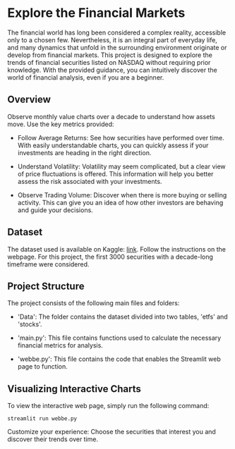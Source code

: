 # Explore the Financial Markets

The financial world has long been considered a complex reality, accessible only to a chosen few. Nevertheless, it is an integral part of everyday life, and many dynamics that unfold in the surrounding environment originate or develop from financial markets. This project is designed to explore the trends of financial securities listed on NASDAQ without requiring prior knowledge. With the provided guidance, you can intuitively discover the world of financial analysis, even if you are a beginner.

## Overview

Observe monthly value charts over a decade to understand how assets move. Use the key metrics provided:

- Follow Average Returns: See how securities have performed over time. With easily understandable charts, you can quickly assess if your investments are heading in the right direction.

- Understand Volatility: Volatility may seem complicated, but a clear view of price fluctuations is offered. This information will help you better assess the risk associated with your investments.

- Observe Trading Volume: Discover when there is more buying or selling activity. This can give you an idea of how other investors are behaving and guide your decisions.

## Dataset

The dataset used is available on Kaggle: [link](https://www.kaggle.com/code/jacksoncrow/download-nasdaq-historical-data/notebook). Follow the instructions on the webpage. For this project, the first 3000 securities with a decade-long timeframe were considered.

## Project Structure

The project consists of the following main files and folders:

- 'Data': The folder contains the dataset divided into two tables, 'etfs' and 'stocks'.

- 'main.py': This file contains functions used to calculate the necessary financial metrics for analysis.

- 'webbe.py': This file contains the code that enables the Streamlit web page to function.

## Visualizing Interactive Charts

To view the interactive web page, simply run the following command:

```
streamlit run webbe.py
```
Customize your experience: Choose the securities that interest you and discover their trends over time.
